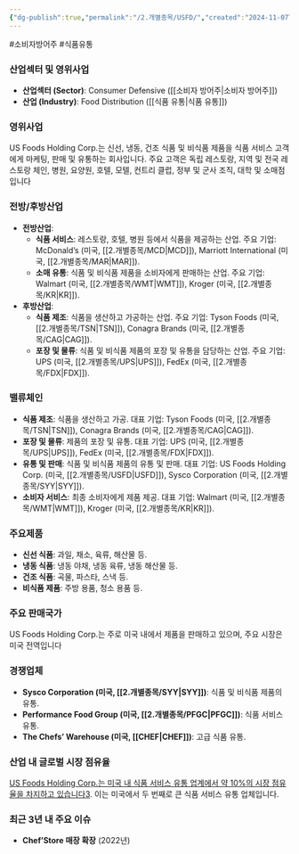 ```yaml
---
{"dg-publish":true,"permalink":"/2.개별종목/USFD/","created":"2024-11-07T10:14:18.852+09:00","updated":"2025-06-03T20:06:01.917+09:00"}
---
```


#소비자방어주 #식품유통 

### 산업섹터 및 영위사업

- **산업섹터 (Sector)**: Consumer Defensive ([[소비자 방어주\|소비자 방어주]])
- **산업 (Industry)**: Food Distribution ([[식품 유통\|식품 유통]])

### 영위사업

US Foods Holding Corp.는 신선, 냉동, 건조 식품 및 비식품 제품을 식품 서비스 고객에게 마케팅, 판매 및 유통하는 회사입니다. 주요 고객은 독립 레스토랑, 지역 및 전국 레스토랑 체인, 병원, 요양원, 호텔, 모텔, 컨트리 클럽, 정부 및 군사 조직, 대학 및 소매점입니다

### 전방/후방산업

- **전방산업**:
    - **식품 서비스**: 레스토랑, 호텔, 병원 등에서 식품을 제공하는 산업. 주요 기업: McDonald’s (미국, [[2.개별종목/MCD\|MCD]]), Marriott International (미국, [[2.개별종목/MAR\|MAR]]).
    - **소매 유통**: 식품 및 비식품 제품을 소비자에게 판매하는 산업. 주요 기업: Walmart (미국, [[2.개별종목/WMT\|WMT]]), Kroger (미국, [[2.개별종목/KR\|KR]]).
- **후방산업**:
    - **식품 제조**: 식품을 생산하고 가공하는 산업. 주요 기업: Tyson Foods (미국, [[2.개별종목/TSN\|TSN]]), Conagra Brands (미국, [[2.개별종목/CAG\|CAG]]).
    - **포장 및 물류**: 식품 및 비식품 제품의 포장 및 유통을 담당하는 산업. 주요 기업: UPS (미국, [[2.개별종목/UPS\|UPS]]), FedEx (미국, [[2.개별종목/FDX\|FDX]]).

### 밸류체인

- **식품 제조**: 식품을 생산하고 가공. 대표 기업: Tyson Foods (미국, [[2.개별종목/TSN\|TSN]]), Conagra Brands (미국, [[2.개별종목/CAG\|CAG]]).
- **포장 및 물류**: 제품의 포장 및 유통. 대표 기업: UPS (미국, [[2.개별종목/UPS\|UPS]]), FedEx (미국, [[2.개별종목/FDX\|FDX]]).
- **유통 및 판매**: 식품 및 비식품 제품의 유통 및 판매. 대표 기업: US Foods Holding Corp. (미국, [[2.개별종목/USFD\|USFD]]), Sysco Corporation (미국, [[2.개별종목/SYY\|SYY]]).
- **소비자 서비스**: 최종 소비자에게 제품 제공. 대표 기업: Walmart (미국, [[2.개별종목/WMT\|WMT]]), Kroger (미국, [[2.개별종목/KR\|KR]]).

### 주요제품

- **신선 식품**: 과일, 채소, 육류, 해산물 등.
- **냉동 식품**: 냉동 야채, 냉동 육류, 냉동 해산물 등.
- **건조 식품**: 곡물, 파스타, 스낵 등.
- **비식품 제품**: 주방 용품, 청소 용품 등.

### 주요 판매국가

US Foods Holding Corp.는 주로 미국 내에서 제품을 판매하고 있으며, 주요 시장은 미국 전역입니다

### 경쟁업체

- **Sysco Corporation (미국, [[2.개별종목/SYY\|SYY]])**: 식품 및 비식품 제품의 유통.
- **Performance Food Group (미국, [[2.개별종목/PFGC\|PFGC]])**: 식품 서비스 유통.
- **The Chefs’ Warehouse (미국, [[CHEF\|CHEF]])**: 고급 식품 유통.

### 산업 내 글로벌 시장 점유율

[US Foods Holding Corp.는 미국 내 식품 서비스 유통 업계에서 약 10%의 시장 점유율을 차지하고 있습니다](https://www.choicestock.co.kr/search/summary/USFD)[3](https://www.choicestock.co.kr/search/summary/USFD). 이는 미국에서 두 번째로 큰 식품 서비스 유통 업체입니다.

### 최근 3년 내 주요 이슈

- **Chef’Store 매장 확장** (2022년)